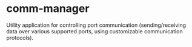 # comm-manager
Utility application for controlling port communication (sending/receiving data over various supported ports, using customizable communication protocols).
